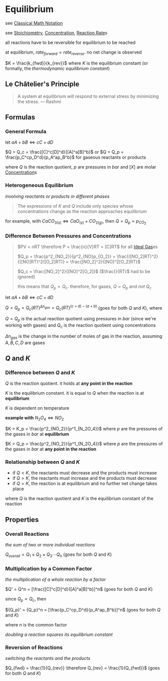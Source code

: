 # Equilibrium

see [Classical Math Notation](../Tags%20b793d46ea133446daa88889450d15033/Classical%20Math%20Notation%20eb53679093ce497baa118d7bfde14d6c.md)

see [Stoichiometry](Stoichiometry%20a398038171b54bd2ab9fe08da84b4c32.md), [Concentration](Concentration%2042c423d2a69d40cb8b8bd2f84797bc3e.md), [Reaction Rate](Reaction%20Rate%2015b549be89df4681b668a5c52d129a36.md)s

all reactions have to be reversible for equilibrium to be reached

at equilibrium, $rate_{forward} = rate_{reverse}$. no net change is observed

$K = \frac{k_{fwd}}{k_{rev}}$ where $K$ is the equilibrium constant (or formally, the *thermodynamic equilibrium constant*)

## Le Châtelier's Principle

> A system at equilibrium will respond to external stress by minimizing the stress. — Rashmi
> 

## Formulas

### General Formula

let $aA + bB \Leftrightarrow cC + dD$

$Q = Q_c = \frac{[C]^c[D]^d}{[A]^a[B]^b}$ or $Q = Q_p = \frac{p_C^cp_D^d}{p_A^ap_B^b}$ for gaseous reactants or products

where $Q$ is the reaction quotient, $p$ are pressures in $bar$ and $[X]$ are molar [Concentration](Concentration%2042c423d2a69d40cb8b8bd2f84797bc3e.md)s

### Heterogeneous Equilibrium

*involving reactants or products in different phases*

> The expressions of $K$ and $Q$ include only species whose concentrations change as the reaction approaches equilibrium
> 

for example, with $CaCO_{3(s)} \Leftrightarrow CaO_{(s)} + CO_{2(g)}$, then $Q = Q_p = p_{CO_2}$

### Difference Between Pressures and Concentrations

> $PV = nRT \therefore P = \frac{n}{V}RT = [C]RT$ for all [Ideal Gas](Ideal%20Gas%205c4f3d38f82547718e4e6cf93752fb9f.md)es
> 
> 
> $Q_p = \frac{p^2_{NO_2}}{p^2_{NO}p_{O_2}} = \frac{([NO_2]RT)^2}{([NO]RT)^2([O_2]RT)} = \frac{[NO_2]^2}{[NO]^2[O_2]RT}$
> 
> $Q_c = \frac{[NO_2]^2}{[NO]^2[O_2]}$ ($\frac{}{RT}$ had to be ignored)
> 
> this means that $Q_p \propto Q_c$.
> therefore, for gases, $Q = Q_p$ and *not* $Q_c$
> 

let $aA + bB \Leftrightarrow cC + dD$

$Q = Q_p = Q_c(RT)^{\Delta n_{gas}} = Q_c(RT)^{(c + d) - (a + b)}$ (goes for both $Q$ and $K$), where

$Q = Q_p$ is the actual reaction quotient using pressures in $bar$ (since we're working with gases) and $Q_c$ is the reaction quotient using concentrations

$\Delta n_{gas}$ is the change in the number of moles of gas in the reaction, assuming $A, B, C, D$ are gases

## $Q$ and $K$

### Difference between $Q$ and $K$

$Q$ is the reaction quotient. it holds at **any point in the reaction**

$K$ is the equilibrium constant. it is equal to $Q$ when the reaction is at **equilibrium**

$K$ is dependent on temperature

**example with** $N_2O_4 \Leftrightarrow NO_2$

$K = K_p = \frac{p^2_{NO_2}}{p^1_{N_2O_4}}$ where $p$ are the pressures of the gases in $bar$ at **equilibrium**

$K = Q_p = \frac{p^2_{NO_2}}{p^1_{N_2O_4}}$ where $p$ are the pressures of the gases in $bar$ at **any point in the reaction**

### Relationship between $Q$ and $K$

- if $Q < K$, the reactants must decrease and the products must increase
- if $Q > K$, the reactants must increase and the products must decrease
- if $Q = K$, the reaction is at equilibrium and no further net change takes place

where $Q$ is the reaction quotient and $K$ is the equilibrium constant of the reaction

## Properties

### Overall Reactions

*the sum of two or more individual reactions*

$Q_{overall} = Q_1 \times Q_2 \times Q_3 \dotsm Q_n$ (goes for both $Q$ and $K$)

### Multiplication by a Common Factor

*the multiplication of a whole reaction by a factor*

$Q' = Q^n = [\frac{[C]^c[D]^d}{[A]^a[B]^b}]^n$ (goes for both $Q$ and $K$)

since $Q_p \propto Q_c$, then

${Q_p}' = {Q_p}^n = [\frac{p_C^cp_D^d}{p_A^ap_B^b}]^n$ (goes for both $Q$ and $K$)

where $n$ is the common factor

*doubling a reaction squares its equilibrium constant*

### Reversion of Reactions

*switching the reactants and the products*

$Q_{fwd} = \frac{1}{Q_{rev}} \therefore Q_{rev} = \frac{1}{Q_{fwd}}$ (goes for both $Q$ and $K$)